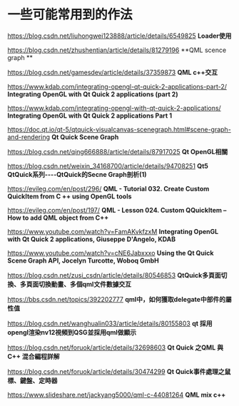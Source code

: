 # 一些可能常用到的作法

https://blog.csdn.net/liuhongwei123888/article/details/6549825 **Loader使用**

https://blog.csdn.net/zhushentian/article/details/81279196 **QML scence graph **

https://blog.csdn.net/gamesdev/article/details/37359873 **QML c++交互**

https://www.kdab.com/integrating-opengl-qt-quick-2-applications-part-2/ **Integrating OpenGL with Qt Quick 2 applications (part 2)**

https://www.kdab.com/integrating-opengl-with-qt-quick-2-applications/ **Integrating OpenGL with Qt Quick 2 applications
Part 1**

https://doc.qt.io/qt-5/qtquick-visualcanvas-scenegraph.html#scene-graph-and-rendering **Qt Quick Scene Graph**

https://blog.csdn.net/qing666888/article/details/87917025 **Qt OpenGL相關**

https://blog.csdn.net/weixin_34168700/article/details/94708251 **Qt5 QtQuick系列----QtQuick的Secne Graph剖析(1)**

https://evileg.com/en/post/296/ **QML - Tutorial 032. Create Custom QuickItem from C ++ using OpenGL tools**

https://evileg.com/en/post/197/ **QML - Lesson 024. Custom QQuickItem – How to add QML object from C++**

https://www.youtube.com/watch?v=FamAKvkfzxM **Integrating OpenGL with Qt Quick 2 applications, Giuseppe D'Angelo, KDAB**

https://www.youtube.com/watch?v=cNE6Jabxxxo **Using the Qt Quick Scene Graph API, Jocelyn Turcotte, Woboq GmbH**

https://blog.csdn.net/zusi_csdn/article/details/80546853 **QtQuick多頁面切換、多頁面切換動畫、多個qml文件數據交互**

https://bbs.csdn.net/topics/392202777 **qml中，如何獲取delegate中部件的屬性值**

https://blog.csdn.net/wanghualin033/article/details/80155803 **qt 採用opengl渲染nv12視頻到QSG並採用qml做顯示**

https://blog.csdn.net/foruok/article/details/32698603 **Qt Quick 之QML 與C++ 混合編程詳解**

https://blog.csdn.net/foruok/article/details/30474299 **Qt Quick事件處理之鼠標、鍵盤、定時器**

https://www.slideshare.net/jackyang5000/qml-c-44081264 **QML mix c++**

